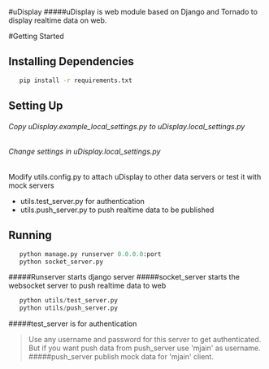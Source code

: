 #uDisplay
#####uDisplay is web module based on Django and Tornado to display realtime data on web.

#Getting Started

## Installing Dependencies
```bash
   pip install -r requirements.txt
```
## Setting Up
###### Copy uDisplay.example_local_settings.py to uDisplay.local_settings.py
###### Change settings in uDisplay.local_settings.py

Modify utils.config.py to attach uDisplay to other data servers or test it with mock servers
* utils.test_server.py for authentication
* utils.push_server.py to push realtime data to be published

## Running
```python
   python manage.py runserver 0.0.0.0:port
   python socket_server.py
```
#####Runserver starts django server
#####socket_server starts the websocket server to push realtime data to web

```python
   python utils/test_server.py
   python utils/push_server.py
```
#####test_server is for authentication
>Use any username and password for this server to get authenticated. But if you want push data from push_server use 'mjain' as username.
#####push_server publish mock data for 'mjain' client.

